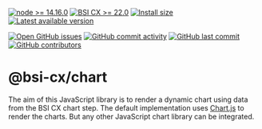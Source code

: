 [![node >= 14.16.0](https://img.shields.io/badge/node-%3E%3D14.16.0-brightgreen)](https://nodejs.org/)
[![BSI CX >= 22.0](https://img.shields.io/badge/BSI%20CX-%3E%3D22.0-brightgreen)](https://www.bsi-software.com/cx)
[![Install size](https://img.shields.io/github/repo-size/bsi-software/bsi-cx-chart?label=install%20size)](https://github.com/bsi-software/bsi-cx-chart/releases)
[![Latest available version](https://img.shields.io/github/v/tag/bsi-software/bsi-cx-chart?label=npm)](https://github.com/bsi-software/bsi-cx-chart/releases)

[![Open GitHub issues](https://img.shields.io/github/issues/bsi-software/bsi-cx-chart)](https://github.com/bsi-software/bsi-cx-chart/issues)
[![GitHub commit activity](https://img.shields.io/github/commit-activity/w/bsi-software/bsi-cx-chart)](https://github.com/bsi-software/bsi-cx-chart/commits)
[![GitHub last commit](https://img.shields.io/github/last-commit/bsi-software/bsi-cx-chart)](https://github.com/bsi-software/bsi-cx-chart/commits)
[![GitHub contributors](https://img.shields.io/github/contributors/bsi-software/bsi-cx-chart)](https://github.com/bsi-software/bsi-cx-chart/graphs/contributors)

# @bsi-cx/chart

The aim of this JavaScript library is to render a dynamic chart using data from the BSI CX chart step.
The default implementation uses [Chart.js](https://www.chartjs.org/) to render the charts.
But any other JavaScript chart library can be integrated.

